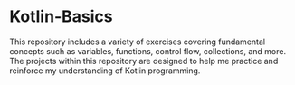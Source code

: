 # Kotlin-Basics
This repository  includes a variety of exercises covering fundamental concepts such as variables, functions, control flow, collections, and more. The projects within this repository are designed to help me practice and reinforce my understanding of Kotlin programming. 
